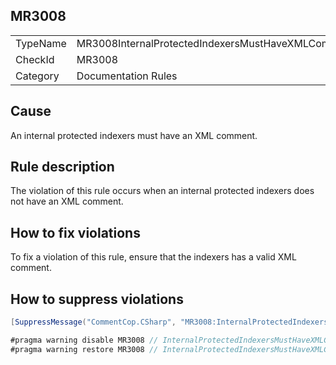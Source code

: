 ## MR3008

<table>
<tr>
  <td>TypeName</td>
  <td>MR3008InternalProtectedIndexersMustHaveXMLComment</td>
</tr>
<tr>
  <td>CheckId</td>
  <td>MR3008</td>
</tr>
<tr>
  <td>Category</td>
  <td>Documentation Rules</td>
</tr>
</table>

## Cause

An internal protected indexers must have an XML comment.

## Rule description

The violation of this rule occurs when an internal protected indexers does not have an XML comment.

## How to fix violations

To fix a violation of this rule, ensure that the indexers has a valid XML comment.

## How to suppress violations

```csharp
[SuppressMessage("CommentCop.CSharp", "MR3008:InternalProtectedIndexersMustHaveXMLComment", Justification = "Reviewed.")]
```

```csharp
#pragma warning disable MR3008 // InternalProtectedIndexersMustHaveXMLComment
#pragma warning restore MR3008 // InternalProtectedIndexersMustHaveXMLComment
```